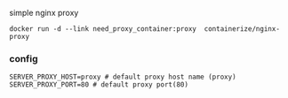 simple nginx proxy

```
docker run -d --link need_proxy_container:proxy  containerize/nginx-proxy
```

### config

```
SERVER_PROXY_HOST=proxy # default proxy host name (proxy)
SERVER_PROXY_PORT=80 # default proxy port(80)
```